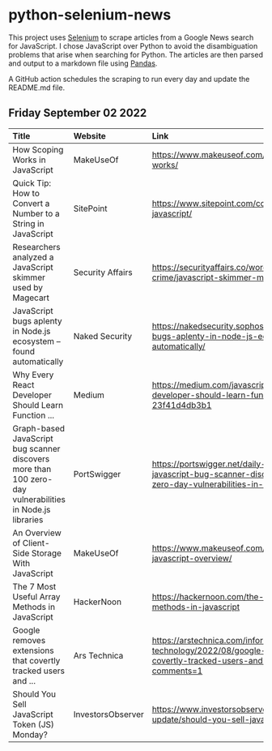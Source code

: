 # python-selenium-news

This project uses [Selenium](https://www.seleniumhq.org/) to scrape articles from a Google News search for JavaScript.
I chose JavaScript over Python to avoid the disambiguation problems that arise when searching for Python.
The articles are then parsed and output to a markdown file using [Pandas](https://pandas.pydata.org/).

A GitHub action schedules the scraping to run every day and update the README.md file.

## Friday September 02 2022


| Title                                                                                                    | Website           | Link                                                                                                                                             |
|:---------------------------------------------------------------------------------------------------------|:------------------|:-------------------------------------------------------------------------------------------------------------------------------------------------|
| How Scoping Works in JavaScript                                                                          | MakeUseOf         | https://www.makeuseof.com/javascript-scoping-how-works/                                                                                          |
| Quick Tip: How to Convert a Number to a String in JavaScript                                             | SitePoint         | https://www.sitepoint.com/convert-number-to-string-javascript/                                                                                   |
| Researchers analyzed a JavaScript skimmer used by Magecart                                               | Security Affairs  | https://securityaffairs.co/wordpress/135177/cyber-crime/javascript-skimmer-magecart.html                                                         |
| JavaScript bugs aplenty in Node.js ecosystem – found automatically                                       | Naked Security    | https://nakedsecurity.sophos.com/2022/08/30/javascript-bugs-aplenty-in-node-js-ecosystem-found-automatically/                                    |
| Why Every React Developer Should Learn Function ...                                                      | Medium            | https://medium.com/javascript-scene/why-every-react-developer-should-learn-function-composition-23f41d4db3b1                                     |
| Graph-based JavaScript bug scanner discovers more than 100 zero-day vulnerabilities in Node.js libraries | PortSwigger       | https://portswigger.net/daily-swig/graph-based-javascript-bug-scanner-discovers-more-than-100-zero-day-vulnerabilities-in-node-js-libraries      |
| An Overview of Client-Side Storage With JavaScript                                                       | MakeUseOf         | https://www.makeuseof.com/client-side-storage-javascript-overview/                                                                               |
| The 7 Most Useful Array Methods in JavaScript                                                            | HackerNoon        | https://hackernoon.com/the-7-most-useful-array-methods-in-javascript                                                                             |
| Google removes extensions that covertly tracked users and ...                                            | Ars Technica      | https://arstechnica.com/information-technology/2022/08/google-removes-extensions-that-covertly-tracked-users-and-injected-javascript/?comments=1 |
| Should You Sell JavaScript Token (JS) Monday?                                                            | InvestorsObserver | https://www.investorsobserver.com/news/crypto-update/should-you-sell-javascript-token-js-monday-2                                                |